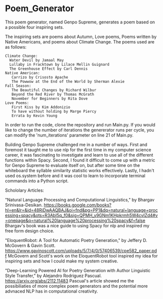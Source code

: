 # Poem_Generator
This poem generator, named Genpo Supreme, generates a poem based on a possible four inspiring sets.

The inspiring sets are poems about Autumn, Love poems, Poems written by Native Americans, and poems about Climate Change. The poems used are as follows:

  	Climate Change:
      Water Devil by Jamaal May
      Lullaby in Fracktown by Lilace Mellin Guignard
      The Greenhouse Effect by Carl Dennis
    Native American:
       Carrizo by Crisosto Apache
       The Powwow at the End of the World by Sherman Alexie
    Fall Season:
       The Beautiful Changes by Richard Wilbur
       Beyond the Red River by Thomas McGrath
       November for Beginners by Rita Dove
    Love Poems:
       First Kiss by Kim Addonizio
       To have without holding by Marge Piercy
       Errata by Kevin Young 

In order to run the code, clone the repository and run Main.py. If you would like to change the number of iterations the genererator runs per cycle, you can modify the 'num_iterations' parameter on line 21 of Main.py. 

Building Genpo Supreme challenged me in a number of ways. First and foremost it taught me to use nlp for the first time in my computer science career, it was fascinating to investigate and learn to use all of the different functions within Spacy. Second, I found it difficult to come up with a metric for Genpo Supreme to evaluate itself on, but after some time on the whiteboard the syllable similarity statistic works effectively. Lastly, I hadn't used os.system before and it was cool to learn to incorporate terminal commands into a Python script. 

Schololary Articles: 


"Natural Language Processing and Computational Linguistics," by Bhargav Srinivasa-Desikan.
https://books.google.com/books?hl=en&lr=&id=48RiDwAAQBAJ&oi=fnd&pg=PP1&dq=natural+language+processing+spacy&ots=R3AbI5q_f0&sig=QPMH_y9GNm1KHpkrmh5W4cvIZd4#v=onepage&q=natural%20language%20processing%20spacy&f=false
Bhargav's book was a nice guide to using Spacy for nlp and inspired my free form design choice. 

"EloquentRobot: A Tool for Automatic Poetry Generation," by Jeffery D. McGovern & Gavin Scott.
https://www.gavinoscott.com/uploads/5/7/4/0/57406539/cpe582_paper.pdf
McGovern and Scott's work on the EloquentRobot tool inspired my idea for inspiring sets and how I could make my system creative. 

"Deep-Learning Powered AI for Poetry Generation with Author Linguistic Style Transfer," by Alejandro Rodriguez Pascual.
https://arxiv.org/abs/2112.11483
Pascual's article showed me the possibiliaties of more complex poem generators and the potential more advnaced NLP has in computational creativity. 
